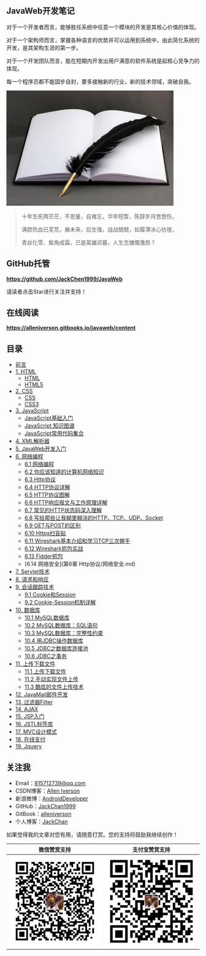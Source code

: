 ## JavaWeb开发笔记

对于一个开发者而言，能够胜任系统中任意一个模块的开发是其核心价值的体现。

对于一个架构师而言，掌握各种语言的优势并可以运用到系统中，由此简化系统的开发，是其架构生涯的第一步。

对于一个开发团队而言，能在短期内开发出用户满意的软件系统是起核心竞争力的体现。

每一个程序员都不能固步自封，要多接触新的行业，新的技术领域，突破自我。

![](assets/note.jpg)

> 十年生死两茫茫，不思量，自难忘，华年短暂，陈辞岁月悠悠伤，
>
> 满腔热血已芜荒，展未来，后生强，战战兢兢，如履薄冰心彷徨，
>
> 青丝化雪、鬓角成霜，已是英雄迟暮，人生怎慷慨激昂？

## GitHub托管

**https://github.com/JackChen1999/JavaWeb**  

请读者点击Star进行关注并支持！

## 在线阅读

**https://alleniverson.gitbooks.io/javaweb/content**

## 目录

* [前言](https://alleniverson.gitbooks.io/javaweb/content/)
* [1. HTML](https://alleniverson.gitbooks.io/javaweb/content/第1章%20HTML/)
  * [HTML](https://alleniverson.gitbooks.io/javaweb/content/第1章%20HTML/HTML.html)
  * [HTML5](https://alleniverson.gitbooks.io/javaweb/content/第1章%20HTML/HTML5.html)
* [2. CSS](https://alleniverson.gitbooks.io/javaweb/content/第2章%20CSS)
  * [CSS](https://alleniverson.gitbooks.io/javaweb/content/第2章%20CSS/CSS.html)
  * [CSS3](https://alleniverson.gitbooks.io/javaweb/content/第2章%20CSS/CSS3.html)
* [3. JavaScript](https://alleniverson.gitbooks.io/javaweb/content/第3章%20JavaScript)
  * [JavaScript基础入门](https://alleniverson.gitbooks.io/javaweb/content/第3章%20JavaScript/JavaScript.html)
  * [JavaScript 知识图谱](https://alleniverson.gitbooks.io/javaweb/content/第3章%20JavaScript/JavaScript%20知识图谱.html)
  * [JavaScript常用代码集合](https://alleniverson.gitbooks.io/javaweb/content/第3章%20JavaScript/JavaScript常用代码集合.html)
* [4. XML解析器](https://alleniverson.gitbooks.io/javaweb/content/第4章%20XML基础/XML解析器.html)
* [5. JavaWeb开发入门](https://alleniverson.gitbooks.io/javaweb/content/第5章%20Tomcat开发Web站点/JavaWeb开发入门.html)
* [6. 网络编程](https://alleniverson.gitbooks.io/javaweb/content/第6章%20Http协议)
  * [6.1 网络编程](https://alleniverson.gitbooks.io/javaweb/content/第6章%20Http协议/网络编程.html)
  * [6.2 你应该知道的计算机网络知识](https://alleniverson.gitbooks.io/javaweb/content/第6章%20Http协议/你应该知道的计算机网络知识.html)
  * [6.3 Http协议](https://alleniverson.gitbooks.io/javaweb/content/第6章%20Http协议/Http协议.html)
  * [6.4 HTTP协议详解](https://alleniverson.gitbooks.io/javaweb/content/第6章%20Http协议/HTTP协议详解.html)
  * [6.5 HTTP协议图解](https://alleniverson.gitbooks.io/javaweb/content/第6章%20Http协议/HTTP协议图解.html)
  * [6.6 HTTP响应报文与工作原理详解](https://alleniverson.gitbooks.io/javaweb/content/第6章%20Http协议/HTTP响应报文与工作原理详解.html)
  * [6.7 常见的HTTP状态码深入理解](https://alleniverson.gitbooks.io/javaweb/content/第6章%20Http协议/常见的HTTP状态码深入理解.html)
  * [6.8 写给那些让我糊里糊涂的HTTP、TCP、UDP、Socket](https://alleniverson.gitbooks.io/javaweb/content/第6章%20Http协议/写给那些让我糊里糊涂的HTTP、TCP、UDP、Socket.html)
  * [6.9 GET与POST的区别](https://alleniverson.gitbooks.io/javaweb/content/第6章%20Http协议/GET与POST的区别.html)
  * [6.10 Https扫盲贴](https://alleniverson.gitbooks.io/javaweb/content/第6章%20Http协议/Https扫盲贴.html)
  * [6.11 Wireshark基本介绍和学习TCP三次握手](https://alleniverson.gitbooks.io/javaweb/content/第6章%20Http协议/Wireshark基本介绍和学习TCP三次握手.html)
  * [6.12 Wireshark抓包实战](https://alleniverson.gitbooks.io/javaweb/content/第6章%20Http协议/Wireshark抓包实战.html)
  * [6.13 Fidder抓包](https://alleniverson.gitbooks.io/javaweb/content/第6章%20Http协议/Fidder.html)
  * [6.14 网络安全](第6章 Http协议/网络安全.md)
* [7. Servlet技术](https://alleniverson.gitbooks.io/javaweb/content/第7章%20Servlet/Servlet.html)
* [8. 请求和响应](https://alleniverson.gitbooks.io/javaweb/content/第8章%20请求响应/HttpServletResponse和HttpServletRequest.html)
* [9. 会话跟踪技术](https://alleniverson.gitbooks.io/javaweb/content/第9章%20会话及其会话技术)
  * [9.1 Cookie和Session](https://alleniverson.gitbooks.io/javaweb/content/第9章%20会话及其会话技术/Cookie和Session.html)
  * [9.2 Cookie-Session机制详解](https://alleniverson.gitbooks.io/javaweb/content/第9章%20会话及其会话技术/Cookie-Session机制详解.html)
* [10. 数据库](https://alleniverson.gitbooks.io/javaweb/content/第10章%20MySQL)
  * [10.1 MySQL数据库](https://alleniverson.gitbooks.io/javaweb/content/第10章%20MySQL/MySQL数据库.html)
  * [10.2 MySQL数据库：SQL语句](https://alleniverson.gitbooks.io/javaweb/content/第10章%20MySQL/MySQL数据库：SQL语句.html)
  * [10.3 MySQL数据库：完整性约束](https://alleniverson.gitbooks.io/javaweb/content/第10章%20MySQL/MySQL数据库：完整性约束.html)
  * [10.4 用JDBC操作数据库](https://alleniverson.gitbooks.io/javaweb/content/第11章%20JDBC/用JDBC操作数据库.html)
  * [10.5 JDBC之数据库连接池](https://alleniverson.gitbooks.io/javaweb/content/第11章%20JDBC/JDBC之数据库连接池.html)
  * [10.6 JDBC之事务](https://alleniverson.gitbooks.io/javaweb/content/第11章%20JDBC/JDBC之事务.html)
* [11. 上传下载文件](https://alleniverson.gitbooks.io/javaweb/content/第12章%20上传下载)
  * [11.1 上传下载文件](https://alleniverson.gitbooks.io/javaweb/content/第12章%20上传下载/上传下载文件.html)
  * [11.2 手动实现文件上传](https://alleniverson.gitbooks.io/javaweb/content/第12章%20上传下载/Upload.html)
  * [11.3 酷炫的文件上传技术](https://alleniverson.gitbooks.io/javaweb/content/第12章%20上传下载/酷炫的文件上传技术.html)
* [12. JavaMail邮件开发](https://alleniverson.gitbooks.io/javaweb/content/第13章%20邮件开发/JavaMail.html)
* [13. 过滤器Filter](https://alleniverson.gitbooks.io/javaweb/content/第14章%20过滤器/过滤器Filter.html)
* [14. AJAX](https://alleniverson.gitbooks.io/javaweb/content/第15章%20AJAX/AJAX.html)
* [15. JSP入门](https://alleniverson.gitbooks.io/javaweb/content/第16章%20JSP/JSP入门.html)
* [16. JSTL标签库](https://alleniverson.gitbooks.io/javaweb/content/第17章%20JavaWeb开发/JSTL标签库.html)
* [17. MVC设计模式](https://alleniverson.gitbooks.io/javaweb/content/第17章%20JavaWeb开发/MVC设计模式.html)
* [18. 在线支付](https://alleniverson.gitbooks.io/javaweb/content/第17章%20JavaWeb开发/在线支付.html)
* [19. Jquery](https://alleniverson.gitbooks.io/javaweb/content/第17章%20JavaWeb开发/Jquery.html)

## 关注我

- Email：<815712739@qq.com>
- CSDN博客：[Allen Iverson](http://blog.csdn.net/axi295309066)
- 新浪微博：[AndroidDeveloper](http://weibo.com/u/1848214604?topnav=1&wvr=6&topsug=1&is_all=1)
- GitHub：[JackChan1999](https://github.com/JackChan1999)
- GitBook：[alleniverson](https://www.gitbook.com/@alleniverson)
- 个人博客：[JackChan](https://jackchan1999.github.io/)

如果觉得我的文章对您有用，请随意打赏。您的支持将鼓励我继续创作！

|                  微信赞赏支持                  |                 支付宝赞赏支持                  |
| :--------------------------------------: | :--------------------------------------: |
| <img src="assets/weixin.png" width="300" /> | <img src="assets/支付宝.jpg" width="300" /> |
